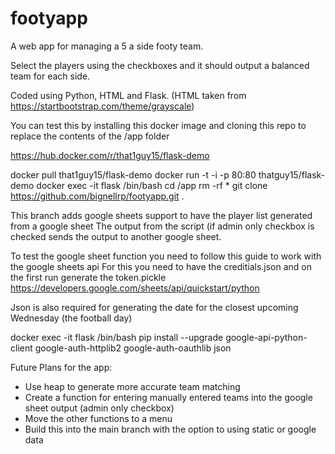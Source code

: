 # footyapp

A web app for managing a 5 a side footy team.

Select the players using the checkboxes and it should output a balanced team for each side.

Coded using Python, HTML and Flask. (HTML taken from https://startbootstrap.com/theme/grayscale)

You can test this by installing this docker image and cloning this repo to replace the contents of the /app folder

https://hub.docker.com/r/that1guy15/flask-demo

docker pull that1guy15/flask-demo
docker run -t -i -p 80:80 thatguy15/flask-demo
docker exec -it flask /bin/bash
cd /app
rm -rf *
git clone https://github.com/bignellrp/footyapp.git .

This branch adds google sheets support to have the player list generated from a google sheet
The output from the script (if admin only checkbox is checked sends the output to another google sheet.

To test the google sheet function you need to follow this guide to work with the google sheets api
For this you need to have the creditials.json and on the first run generate the token.pickle
https://developers.google.com/sheets/api/quickstart/python

Json is also required for generating the date for the closest upcoming Wednesday (the football day)

docker exec -it flask /bin/bash
pip install --upgrade google-api-python-client google-auth-httplib2 google-auth-oauthlib json

Future Plans for the app:

- Use heap to generate more accurate team matching
- Create a function for entering manually entered teams into the google sheet output (admin only checkbox)
- Move the other functions to a menu
- Build this into the main branch with the option to using static or google data
